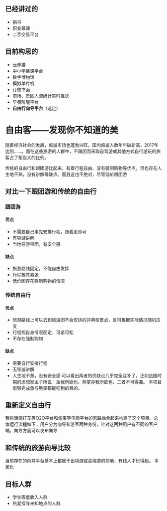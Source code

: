 ## 已经讲过的
* 捐书
* 职业慕课
* 二手交易平台

## 目前构思的
* 云养猫
* 中小学慕课平台
* 数字博物馆
* 模拟单片机
* 订做书画
* 商场、景区人流统计实时推送
* 早餐叫醒平台
* **自由行向导平台**（选定）

# 自由客——发现你不知道的美
随着经济社会的发展，旅游市场也蓬勃兴旺。国内旅游人数年年破新高，2017年达到……。而在这些旅游的人群中，不跟团而采取自驾游或其他方式自行游玩的旅客占了相当大的比例。

传统的自由行和跟团游比起来，有着行程自由、没有强制购物等优点，但也存在人生地不熟，没有讲解等缺点。而且这也不绝对，尽管低价跟团游

## 对比一下跟团游和传统的自由行
### 跟团游
#### 优点
* 不需要自己事先安排行程，跟着走即可
* 有导游讲解
* 当地导游带团，有安全感
#### 缺点
* 旅游路线固定，不能自由发挥
* 行程极其紧张
* 低价团存在强制购物的情况

### 传统自由行
#### 优点
* 旅游路线上可以去到旅游团不会安排的非典型景点，且可根据实际情况随机应变
* 行程视自身情况而定，可紧可松
* 不存在强制购物
#### 缺点
* 需要自行安排行程
* 无导游讲解
* 人生地不熟，没有安全感
可以看出两者的优缺点几乎完全互补了，正如战国时期的思想家孟子所说：鱼我所欲也，熊掌亦我所欲也，二者不可得兼。
本项目能够完成鱼与熊掌都能吃到的目的。


## 重新定义自由行

我将滴滴打车等O2O平台和淘宝等电商平台的思路融合起来构建了这个项目。总体运行流程如下：用户分为向导和游客两种身份，针对这两种用户有不同的客户端。向导方面可以发布向导

## 和传统的旅游向导比较
当前存在的向导平台基本上都属于出境游或高端游的领地，有钱人才玩得起。
平民化
## 目标人群
* 学生等低收入人群
* 热爱探寻未知地点的人群